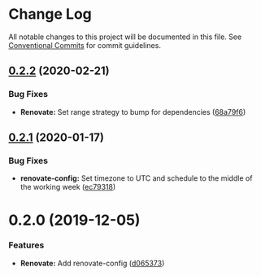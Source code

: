 # Change Log

All notable changes to this project will be documented in this file.
See [Conventional Commits](https://conventionalcommits.org) for commit guidelines.

## [0.2.2](https://github.com/stencila/dev-config/compare/@stencila/renovate-config@0.2.1...@stencila/renovate-config@0.2.2) (2020-02-21)


### Bug Fixes

* **Renovate:** Set range strategy to bump for dependencies ([68a79f6](https://github.com/stencila/dev-config/commit/68a79f6))





## [0.2.1](https://github.com/stencila/dev-config/compare/@stencila/renovate-config@0.2.0...@stencila/renovate-config@0.2.1) (2020-01-17)


### Bug Fixes

* **renovate-config:** Set timezone to UTC and schedule to the middle of the working week ([ec79318](https://github.com/stencila/dev-config/commit/ec79318))





# 0.2.0 (2019-12-05)


### Features

* **Renovate:** Add renovate-config ([d065373](https://github.com/stencila/dev-config/commit/d065373))
